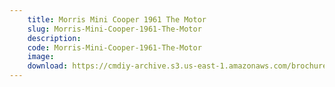 ```yaml
---
    title: Morris Mini Cooper 1961 The Motor
    slug: Morris-Mini-Cooper-1961-The-Motor
    description:
    code: Morris-Mini-Cooper-1961-The-Motor
    image:
    download: https://cmdiy-archive.s3.us-east-1.amazonaws.com/brochures/documents/Morris+Mini+Cooper+1961+The+Motor.pdf
---
```

<!-- Content of the page -->

##
        